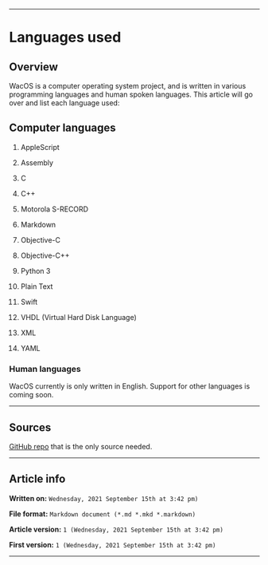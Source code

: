 
***

# Languages used

## Overview

WacOS is a computer operating system project, and is written in various programming languages and human spoken languages. This article will go over and list each language used:

## Computer languages

1. AppleScript

2. Assembly

3. C

4. C++

5. Motorola S-RECORD

6. Markdown

7. Objective-C

8. Objective-C++

9. Python 3

10. Plain Text

11. Swift

12. VHDL (Virtual Hard Disk Language)

13. XML

14. YAML

### Human languages

WacOS currently is only written in English. Support for other languages is coming soon.

***

## Sources

[GitHub repo](https://github.com/seanpm2001/WacOS/) that is the only source needed.

***

## Article info

**Written on:** `Wednesday, 2021 September 15th at 3:42 pm)`

**File format:** `Markdown document (*.md *.mkd *.markdown)`

**Article version:** `1 (Wednesday, 2021 September 15th at 3:42 pm)`

**First version:** `1 (Wednesday, 2021 September 15th at 3:42 pm)`

***
